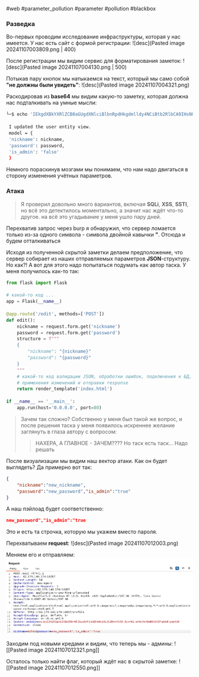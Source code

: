#web #parameter_pollution #parameter #pollution #blackbox

### **Разведка**
Во-первых проводим исследование инфраструктуры, которая у нас имеется.
У нас есть сайт с формой регистрации:
![desc](Pasted image 20241107003809.png | 400)

После регистрации мы видим сервис для форматирования заметок:
![desc](Pasted image 20241107004130.png | 500)

Потыкав пару кнопок мы натыкаемся на текст, который мы само собой **"не должны были увидеть"**:
![desc](Pasted image 20241107004321.png)

Раскодировав из **base64** мы видим какую-то заметку, которая должна нас подталкивать на умные мысли:
```bash
└─$ echo 'IEkgdXBkYXRlZCB0aGUgdXNlciBlbnRpdHkgdmlldy4NCiBtb2RlbCA9IHsNCiAnbmlja25hbWUnOiBuaWNrbmFtZSwNCiAncGFzc3dvcmQnOiBwYXNzd29yZCwNCiAnaXNfYWRtaW4nOiAnZmFsc2UnDQogfQ==' | base64 -d

 I updated the user entity view.
 model = {
 'nickname': nickname,
 'password': password,
 'is_admin': 'false'
 }
```

Немного пораскинув мозгами мы понимаем, что нам надо двигаться в сторону изменения учётных параметров.

### **Атака**
> Я проверил довольно много вариантов, включая **SQLi**, **XSS**, **SSTI**, но всё это детектилось моментально, а значит нас ждёт что-то другое. на всё это угадывание у меня ушло пару дней.

Перехватив запрос через burp я обнаружил, что сервер ломается только из-за одного символа - символа двойной кавычки **"**. Отсюда и будем отталкиваться

Исходя из полученной скрытой заметки делаем предположение, что сервер собирает из наших отправляемых параметров **JSON**-структуру. Но как?! А вот для этого надо попытаться подумать как автор таска. У меня получилось как-то так:

```python
from flask import Flask

# какой-то код ...
app = Flask(__name__)

@app.route('/edit', methods=['POST'])
def edit():
	nickname = request.form.get('nickname')
	password = request.form.get('password')
	structure = f"""
	{
		"nickname": "{nickname}"
		"password": "{password}"
	}
	"""
	# какой-то код валидации JSON, обработки ошибок, подключения к БД,
	# применения изменений и отправки response
    return render_template('index.html')

if __name__ == '__main__':
    app.run(host='0.0.0.0', port=80)
```

> Зачем так сложно? Собственно у меня был такой же вопрос, и после решения таска у меня появилось искреннее желание заглянуть в глаза автору с вопросом:
> > НАХЕРА, А ГЛАВНОЕ - ЗАЧЕМ????
> Но таск есть таск... Надо решать

После визуализации мы видим наш вектор атаки. Как он будет выглядеть? Да примерно вот так:
```json
{
	"nickname":"new_nickname",
	"password":"new_password","is_admin":"true"
}
```
А наш пэйлоад будет соответственно:
```json
new_password","is_admin":"true
```
Это и есть та строчка, которую мы укажем вместо пароля.

Перехватываем **request**:
![desc](Pasted image 20241107012003.png)

Меняем его и отправляем:
![desc](Pasted%20image%2020241107012225.png)

Заходим под новыми кредами и видим, что теперь мы - админы:
![[Pasted image 20241107012321.png]]

Осталось только найти флаг, который ждёт нас в скрытой заметке:
![[Pasted image 20241107012550.png]]
